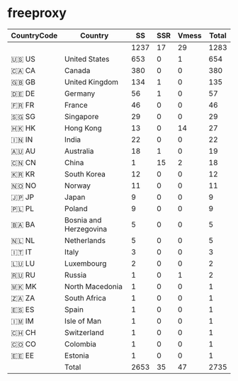 # freeproxy

|CountryCode|Country|SS|SSR|Vmess|Total|
|  ----  | ----  |  ----  | ----  |  ----  | ----  |
| ||1237|17|29|1283|
|🇺🇸 US|United States|653|0|1|654|
|🇨🇦 CA|Canada|380|0|0|380|
|🇬🇧 GB|United Kingdom|134|1|0|135|
|🇩🇪 DE|Germany|56|1|0|57|
|🇫🇷 FR|France|46|0|0|46|
|🇸🇬 SG|Singapore|29|0|0|29|
|🇭🇰 HK|Hong Kong|13|0|14|27|
|🇮🇳 IN|India|22|0|0|22|
|🇦🇺 AU|Australia|18|1|0|19|
|🇨🇳 CN|China|1|15|2|18|
|🇰🇷 KR|South Korea|12|0|0|12|
|🇳🇴 NO|Norway|11|0|0|11|
|🇯🇵 JP|Japan|9|0|0|9|
|🇵🇱 PL|Poland|9|0|0|9|
|🇧🇦 BA|Bosnia and Herzegovina|5|0|0|5|
|🇳🇱 NL|Netherlands|5|0|0|5|
|🇮🇹 IT|Italy|3|0|0|3|
|🇱🇺 LU|Luxembourg|2|0|0|2|
|🇷🇺 RU|Russia|1|0|1|2|
|🇲🇰 MK|North Macedonia|1|0|0|1|
|🇿🇦 ZA|South Africa|1|0|0|1|
|🇪🇸 ES|Spain|1|0|0|1|
|🇮🇲 IM|Isle of Man|1|0|0|1|
|🇨🇭 CH|Switzerland|1|0|0|1|
|🇨🇴 CO|Colombia|1|0|0|1|
|🇪🇪 EE|Estonia|1|0|0|1|
||Total|2653|35|47|2735|
